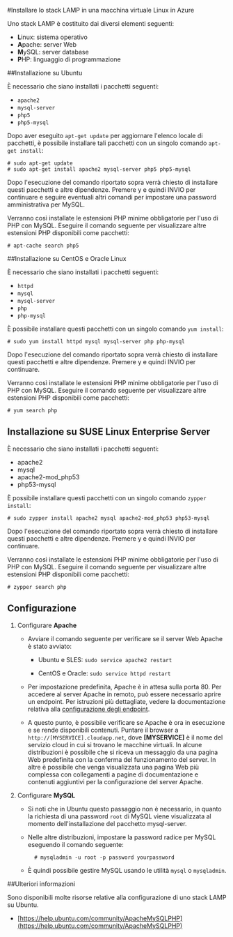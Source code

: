 ﻿<properties urlDisplayName="Install LAMP stack" pageTitle="Installare lo stack LAMP in una macchina virtuale Linux" metaKeywords="" description="Learn how to install the LAMP stack on a Linux virtual machine (VM) in Azure. You can install on Ubuntu or CentOS." metaCanonical="" services="virtual-machines" documentationCenter="" title="Install the LAMP Stack on a Linux virtual machine in Azure" authors="szark" solutions="" manager="timlt" editor="" />

<tags ms.service="virtual-machines" ms.workload="infrastructure-services" ms.tgt_pltfrm="vm-linux" ms.devlang="na" ms.topic="article" ms.date="11/18/2014" ms.author="szark" />



#Installare lo stack LAMP in una macchina virtuale Linux in Azure

Uno stack LAMP è costituito dai diversi elementi seguenti:

- **L**inux: sistema operativo
- **A**pache: server Web
- **M**ySQL: server database
- **P**HP: linguaggio di programmazione


##Installazione su Ubuntu

È necessario che siano installati i pacchetti seguenti:

- `apache2`
- `mysql-server`
- `php5`
- `php5-mysql`

Dopo aver eseguito `apt-get update` per aggiornare l'elenco locale di pacchetti, è possibile installare tali pacchetti con un singolo comando `apt-get install`:

	# sudo apt-get update
	# sudo apt-get install apache2 mysql-server php5 php5-mysql

Dopo l'esecuzione del comando riportato sopra verrà chiesto di installare questi pacchetti e altre dipendenze.  Premere y e quindi INVIO per continuare e seguire eventuali altri comandi per impostare una password amministrativa per MySQL.

Verranno così installate le estensioni PHP minime obbligatorie per l'uso di PHP con MySQL. Eseguire il comando seguente per visualizzare altre estensioni PHP disponibili come pacchetti:

	# apt-cache search php5


##Installazione su CentOS e Oracle Linux

È necessario che siano installati i pacchetti seguenti:

- `httpd`
- `mysql`
- `mysql-server`
- `php`
- `php-mysql`

È possibile installare questi pacchetti con un singolo comando `yum install`:

	# sudo yum install httpd mysql mysql-server php php-mysql

Dopo l'esecuzione del comando riportato sopra verrà chiesto di installare questi pacchetti e altre dipendenze.  Premere y e quindi INVIO per continuare.

Verranno così installate le estensioni PHP minime obbligatorie per l'uso di PHP con MySQL. Eseguire il comando seguente per visualizzare altre estensioni PHP disponibili come pacchetti:

	# yum search php


## Installazione su SUSE Linux Enterprise Server

È necessario che siano installati i pacchetti seguenti:

- apache2
- mysql
- apache2-mod_php53
- php53-mysql

È possibile installare questi pacchetti con un singolo comando `zypper install`:

	# sudo zypper install apache2 mysql apache2-mod_php53 php53-mysql

Dopo l'esecuzione del comando riportato sopra verrà chiesto di installare questi pacchetti e altre dipendenze.  Premere y e quindi INVIO per continuare.

Verranno così installate le estensioni PHP minime obbligatorie per l'uso di PHP con MySQL. Eseguire il comando seguente per visualizzare altre estensioni PHP disponibili come pacchetti:

	# zypper search php


Configurazione
----------

1. Configurare **Apache**

	- Avviare il comando seguente per verificare se il server Web Apache è stato avviato:

		- Ubuntu e SLES: `sudo service apache2 restart`

		- CentOS e Oracle: `sudo service httpd restart`

	- Per impostazione predefinita, Apache è in attesa sulla porta 80. Per accedere al server Apache in remoto, può essere necessario aprire un endpoint.  Per istruzioni più dettagliate, vedere la documentazione relativa alla [configurazione degli endpoint](http://azure.microsoft.com/it-it/documentation/articles/virtual-machines-set-up-endpoints/).

	- A questo punto, è possibile verificare se Apache è ora in esecuzione e se rende disponibili contenuti. Puntare il browser a `http://[MYSERVICE].cloudapp.net`, dove **[MYSERVICE]** è il nome del servizio cloud in cui si trovano le macchine virtuali. In alcune distribuzioni è possibile che si riceva un messaggio da una pagina Web predefinita con la conferma del funzionamento del server. In altre è possibile che venga visualizzata una pagina Web più complessa con collegamenti a pagine di documentazione e contenuti aggiuntivi per la configurazione del server Apache.

2. Configurare **MySQL**

	- Si noti che in Ubuntu questo passaggio non è necessario, in quanto la richiesta di una password `root` di MySQL viene visualizzata al momento dell'installazione del pacchetto mysql-server.

	- Nelle altre distribuzioni, impostare la password radice per MySQL eseguendo il comando seguente:

			# mysqladmin -u root -p password yourpassword

	- È quindi possibile gestire MySQL usando le utilità `mysql` o `mysqladmin`.


##Ulteriori informazioni

Sono disponibili molte risorse relative alla configurazione di uno stack LAMP su Ubuntu.

- [https://help.ubuntu.com/community/ApacheMySQLPHP](https://help.ubuntu.com/community/ApacheMySQLPHP)

<!--HONumber=35_1-->

